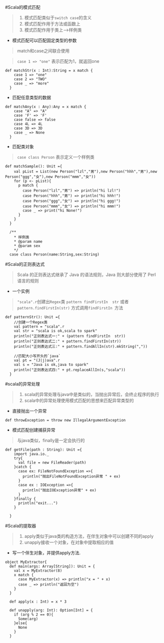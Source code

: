 #Scala的模式匹配
> 1. 模式匹配类似于`switch case`的含义
> 2. 模式匹配作用于方法或函数上
> 3. 模式匹配作用于类上-->样例类

* 模式匹配可以匹配固定类型的参数

> match和case之间联合使用
  
> `case 1 => "one"` 表示匹配为1，就返回one

```
def matchStr(x : Int):String = x match {
    case 1 => "one"
    case 2 => "TWO"
    case _ => "more"
  }
``` 
* 匹配任意类型的数据

```
def matchAny(x : Any):Any = x match {
    case "A" => "A"
    case 'F' => 'F'
    case false => false
    case 4L => 4L
    case 3D => 3D
    case _ => None
  }
```
* 匹配类对象

> `case class Person` 表示定义一个样例类

```
def matchSample(): Unit ={
    val pList = List(new Person("lzl","男"),new Person("hhh","男"),new Person("ggg","女"),new Person("mmm","女"))
    for (p <- pList){
      p match {
        case Person("lzl","男") => println("hi lzl!")
        case Person("hhh","男") => println("hi hhh!")
        case Person("ggg","女") => println("hi ggg!")
        case Person("mmm","女") => println("hi mmm!")
        case _ => print("hi None!")
      }
    }
  }

  /**
    * 样例类
    * @param name
    * @param sex
    */
  case class Person(name:String,sex:String)
```
#Scala的正则表达式
> Scala 的正则表达式继承了 Java 的语法规则，Java 则大部分使用了 Perl 语言的规则

* 一个实例

> `"scala".r`创建出`Regex`类
> `pattern findFirstIn  str` 或者 `pattern.findFirstIn(str)` 方式调用`findFirstIn `方法

```
def patternStr(): Unit ={
    //创建一个Regex类
    val pattern = "scala".r
    val str = "scala is ok,scala to spark"
    println("正则表达式一:" + (pattern findFirstIn  str))
    println("正则表达式二:" + pattern.findFirstIn(str))
    println("正则表达式三:" + pattern.findAllIn(str).mkString(","))

    //匹配大小写开头的`java`
    val pt = "(J|j)ava".r
    val s = "Java is ok,java to spark"
    println("正则表达式四:" + pt.replaceAllIn(s,"scala"))
  }
``` 
#scala的异常处理
> 1. scala的异常处理与java中是类似的，当抛出异常后，会终止程序的执行
> 2. scala中的异常处理使用模式匹配的思想来匹配异常类型的

* 直接抛出一个异常

```
def throwException = throw new IllegalArgumentException
``` 
* 模式匹配创建捕获异常

> 与java类似，finally是一定会执行的

```
def getFile(path : String): Unit ={
    import java.io._
    try{
      val file = new FileReader(path)
    }catch {
      case ex: FileNotFoundException =>{
        println("抛出FileNotFoundException异常 " + ex)
      }
      case ex : IOException =>{
        println("抛出IOException异常" + ex)
      }
    }finally {
      println("exit...")
    }

  }
```
#Scala的提取器
> 1. apply类似于java类的构造方法，在伴生对象中可以创建不同的apply
> 2. unapply接收一个对象，在对象中提取相应的值

* 写一个伴生对象，并提供apply方法.

```
object MyExtractor{
  def main(args: Array[String]): Unit = {
    val x = MyExtractor(8)
    x match {
      case MyExtractor(x) => println("x = " + x)
      case _ => println("返回为空")
    }
  }

  def apply(x : Int) = x * 3

  def unapply(arg: Int): Option[Int] = {
    if (arg % 2 == 0){
      Some(arg)
    }else{
      None
    }
  }
  
```
